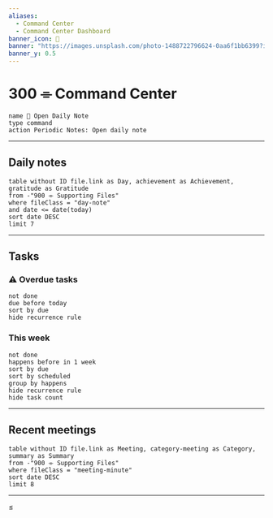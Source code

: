 ```yaml
---
aliases:
  - Command Center
  - Command Center Dashboard
banner_icon: 📔
banner: "https://images.unsplash.com/photo-1488722796624-0aa6f1bb6399?ixlib=rb-4.0.3&ixid=MnwxMjA3fDB8MHxwaG90by1wYWdlfHx8fGVufDB8fHx8&auto=format&fit=crop&w=2370&q=80"
banner_y: 0.5
---
```


# 300 ⌯ Command Center

```button
name 🌱 Open Daily Note
type command
action Periodic Notes: Open daily note
```
---
## Daily notes
```dataview
table without ID file.link as Day, achievement as Achievement, gratitude as Gratitude
from -"900 ⌯ Supporting Files"
where fileClass = "day-note"
and date <= date(today)
sort date DESC
limit 7
```
---
## Tasks

### ⚠️ Overdue tasks
```tasks
not done
due before today
sort by due
hide recurrence rule 
```
### This week
```tasks
not done 
happens before in 1 week
sort by due
sort by scheduled
group by happens
hide recurrence rule 
hide task count
```
---

## Recent meetings
```dataview
table without ID file.link as Meeting, category-meeting as Category, summary as Summary
from -"900 ⌯ Supporting Files"
where fileClass = "meeting-minute"
sort date DESC
limit 8
```
---
≤